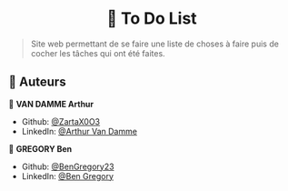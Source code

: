 
<h1 align="center"> 📌 To Do List </h1>

  > Site web permettant de se faire une liste de choses à faire puis de cocher les tâches qui ont été faites.

<h2> 💾 Auteurs </h2>
  
 👤 **VAN DAMME Arthur**

* Github: [@ZartaX0O3](https://github.com/ZartaX0O3)
* LinkedIn: [@Arthur Van Damme](https://www.linkedin.com/in/arthur-van-damme-786b60223/)

👤 **GREGORY Ben**

* Github: [@BenGregory23](https://github.com/BenGregory23)
* LinkedIn: [@Ben Gregory](https://www.linkedin.com/in/ben-gregory-a04471169/)
